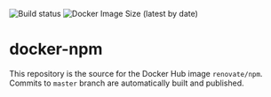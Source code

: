 ![Build status](https://github.com/renovatebot/docker-npm/workflows/build/badge.svg)
![Docker Image Size (latest by date)](https://img.shields.io/docker/image-size/renovate/npm?sort=date)

# docker-npm

This repository is the source for the Docker Hub image `renovate/npm`. Commits to `master` branch are automatically built and published.
